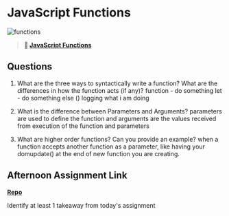 # JavaScript Functions

![functions](https://bcw.blob.core.windows.net/public/img/function-anatomy.jpg)

> **📖 [JavaScript Functions](https://codeworksacademy.com/fs-student-guide/resources/wk2/02-Functions)**

## Questions

1. What are the three ways to syntactically write a function? What are the differences in how the function acts (if any)?
function - do something
let - do something else
() logging what i am doing

2. What is the difference between Parameters and Arguments?
parameters are used to define the function and arguments are the values received from execution of the function and parameters

3. What are higher order functions? Can you provide an example?
when a function accepts another function as a parameter, like having your domupdate() at the end of new function you are creating. 


## Afternoon Assignment Link

**[Repo](https://github.com/deriklee451/Warehouse-Manager)**

Identify at least 1 takeaway from today's assignment
